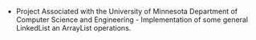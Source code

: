 
- Project Associated with the University of Minnesota Department of Computer Science and Engineering -
Implementation of some general LinkedList an ArrayList operations.
